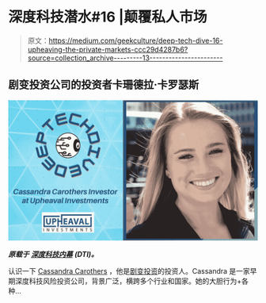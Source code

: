 # 深度科技潜水#16 |颠覆私人市场

> 原文：<https://medium.com/geekculture/deep-tech-dive-16-upheaving-the-private-markets-ccc29d4287b6?source=collection_archive---------13----------------------->

## 剧变投资公司的投资者卡珊德拉·卡罗瑟斯

![](img/2122dec567b3b19862f8a89b4fe1c39a.png)

***原载于*** [***深度科技内幕***](https://thedeeptechinsider.com/2021/10/05/deep-tech-dive-16-upheaving-the-private-markets/) ***(DTI)。***

认识一下 [Cassandra Carothers](https://www.linkedin.com/in/cassandramcarothers/) ，他是[剧变投资](https://upheavalinvestments.com/)的投资人。Cassandra 是一家早期深度科技风险投资公司，背景广泛，横跨多个行业和国家。她的大胆行为+各种…